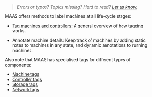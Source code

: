 > *Errors or typos? Topics missing? Hard to read? <a href="https://docs.google.com/forms/d/e/1FAIpQLScIt3ffetkaKW3gDv6FDk7CfUTNYP_HGmqQotSTtj2htKkVBw/viewform?usp=pp_url&entry.1739714854=https://maas.io/docs/device-labelling-and-annotations" target = "_blank">Let us know.</a>*

MAAS offers methods to label machines at all life-cycle stages:

- [Tag machines and controllers](/t/how-to-manage-tags/5928): A general overview of how tagging works.

- [Annotate machine details](/t/how-to-annotate-machines/5929): Keep track of machines by adding static notes to machines in any state, and dynamic annotations to running machines.

Also note that MAAS has specialised tags for different types of components:

- [Machine tags](/t/how-to-use-machine-tags/5224)
- [Controller tags](/t/how-to-use-controller-tags/5216)
- [Storage tags](/t/how-to-use-storage-tags/5232)
- [Network tags](/t/how-to-use-network-tags/5228)